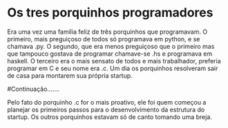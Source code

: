 # Os tres porquinhos programadores

Era uma vez uma família feliz de três porquinhos que programavam. O primeiro, mais preguiçoso de todos só programava em python, e se chamava .py. O segundo, que era menos preguiçoso que o primeiro mas que tampouco gostava de programar chamave-se .hs e programava em haskell. O terceiro era o mais sensato de todos e mais trabalhador, preferia programar em C e seu nome era .c. Um dia os porquinhos resolveram sair de casa para montarem sua própria startup. 

#Continuação.......

Pelo fato do porquinho .c for o mais proativo, ele foi quem começou a planejar os primeiros passos para o desenvolvimento da estrutura do startup. Os outros porquinhos estavam só de canto tomando uma breja.
